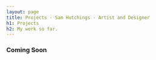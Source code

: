 ```yaml
---
layout: page
title: Projects - Sam Hutchings - Artist and Designer
h1: Projects
h2: My work so far.
---
```


<section id="s-designingTheFuture">
  <div class="container" id="c-designingTheFuture">
    <h3>Coming Soon</h3>
    <!-- <ul>
      {% for post in site.projects %}
        <li>
          <a href="{{ post.url }}">{{ post.title }}</a>
        </li>
      {% endfor %}
    </ul> -->
  </div>
</section>
